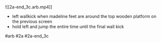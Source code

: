 

![[2a-end_3c.arb.mp4]]

* left wallkick when madeline feet are around the top wooden platform on the previous screen
* hold left and jump the entire time until the final wall kick

#arb #2a #2a-end_3c

